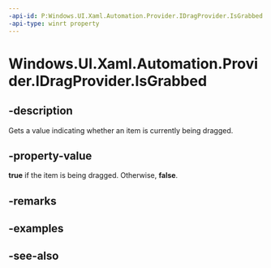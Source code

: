 ```yaml
---
-api-id: P:Windows.UI.Xaml.Automation.Provider.IDragProvider.IsGrabbed
-api-type: winrt property
---
```


<!-- Property syntax
public bool IsGrabbed { get; }
-->

# Windows.UI.Xaml.Automation.Provider.IDragProvider.IsGrabbed

## -description
Gets a value indicating whether an item is currently being dragged.



## -property-value
**true** if the item is being dragged. Otherwise, **false**.

## -remarks

## -examples

## -see-also
